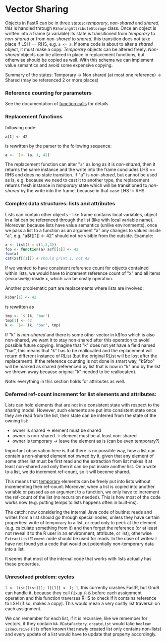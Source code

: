 # Vector Sharing

Objects in FastR can be in three states: _temporary_, _non-shared_ and _shared_, this is handled through `RSharingAttributeStorage` class. Once an object is written into a frame (a variable) its state is transitioned from _temporary_ to _non-shared_ or from _non-shared_ to _shared_, this transition does not take place if LSH == RHS, e.g. `a <- a`. If some code is about to alter a _shared_ object, it must make a copy. _Temporary_ objects can be altered freely. _Non-shared_ objects can be altered in place in replacement functions, but otherwise should be copied as well. With this schema we can implement value semantics and avoid some expensive copying.

Summary of the states: Temporary -> Non shared (at most one reference) -> Shared (may be referenced 2 or more places)

### Reference counting for parameters

See the documentation of [function calls](functions.md) for details.

### Replacement functions

following code:

`a[1] <- 42`

is rewritten by the parser to the following sequence:

```r
a <- `[<-`(a, 1, 42)
```

The replacement function can alter "`a"` as long as it is _non-shared_, then it returns the same instance and the write into the frame concludes LHS == RHS and does no state transition. If "a" is _non-shared_, but cannot be used as is, e.g. because we need to cast it to another type, the replacement returns fresh instance in _temporary_ state which will be transitioned to _non-shared_ by the write into the frame, because in that case LHS != RHS.

### Complex data structures: lists and attributes

Lists can contain other objects – like frame contains local variables, object in a list can be referenced through the list (like with local variable name). Moreover, because lists have value semantics (unlike environments), once we pass a list to a function as an argument "a" any changes to values inside "a", e.g. "a$f[[1]] <- 42" should not be visible from the outside. Example:

```r
x <- list(f = c(1,2,3))  
foo <- function(a) a$f[[1]] <- 42  
foo(x)  
cat(x$f[[1]]) # should print 1, not 42
```

If we wanted to have consistent reference count for objects contained within lists, we would have to increment reference count of "x" and all items (recursively) inside x, which can be costly operation.

Another problematic part are replacements where lists are involved:

```r
k$bar[1] <- 42
```

is rewritten as

```r
tmp <- `$`(k, 'bar')  
tmp[1] <- 42  
k <- `$<-`(k, 'bar', tmp)
```

If "k" is _non-shared_ and there is some other vector in k$foo which is also non-shared, we want it to stay non-shared after this operation to avoid possible future copying. Imagine that "k" does not yet have a field named "bar", this means that "k" has to be reallocated and the replacement will return different instance of RList (but the original RList will be lost after the replacement). If the reference counting is not done in smart way, "k$foo" will be marked as shared (referenced by list that is now in "k" and by the list we thrown away because original "k" needed to be reallocated).

Note: everything in this section holds for attributes as well.

### Deferred ref-count increment for list elements and attributes:

Lists can hold elements that are not in a consistent state with respect to the sharing model. However, such elements are put into consistent state once they are read from the list, their state can be inferred from the state of the owning list:

*   owner is shared -> element must be shared
*   owner is non-shared -> element must be at least non-shared
*   owner is temporary -> leave the element as is (can be even temporary?)

Important observation here is that there is no possible way, how a list can contain a non-shared element not owned by it, given that any element of some other list must be first read and the extraction from list makes it at least non-shared and only then it can be put inside another list. On a write to a list, we do increment ref-count, so it will become shared.

This means that <u>temporary</u> elements can be freely put into lists without incrementing their ref-count. Moreover, when a list is copied into another variable or passed as an argument to a function, we only have to increment the ref-count of the list (no recursion needed). This is how most of the code works now (e.g. putting temps to lists happens often in built-ins).

The catch: now considering the internal Java code of buitins: reads and writes from a list should go through special nodes, unless they have certain properties: write of temporary to a list, or read only to peek at the element (e.g. calculate something from it) and then forget the reference (or at least not reveal it to the R user in an environment, attribute, or list), otherwise `ExtractListElement` node should be used for reads. In the case of writes: I have not found yet a code that would put potentially non-temporary data into a list.

It seems that most of the internal code that works with lists actually has these properties.

### Unresolved problem: cycles

`l <- list(list()); l[[1]] <- l; l`, this currently crashes FastR, but GnuR can handle it, because they call `Fixup_RHS` before each assignment operation and this function traverses RHS to check if it contains reference to LSH (if so, makes a copy). This would mean a very costly list traversal on each assignment.

We can remember for each list, if it is recursive, like we remember for vectors, if they contain `NA`. `RDataFactory.createList` would take `boolean isRecursive` (it is often known that newly created list only contains non-lists) and every update of a list would have to update that property accordingly.
